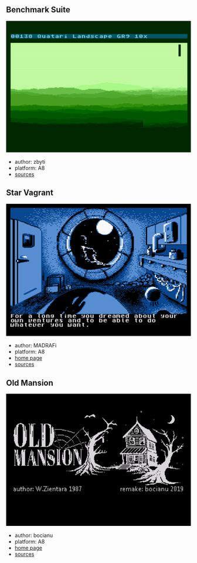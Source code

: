 #

## Benchmark Suite

![BenchmarkSuite](gfx/BenchmarkSuite.png)

* author: zbyti
* platform: A8
* [sources](https://github.com/zbyti/a8-mad-pascal-bench-suite)

## Star Vagrant

![StarVagrant](gfx/StarVagrant.png)

* author: MADRAFi
* platform: A8
* [home page](http://madsoft.us/)
* [sources](https://github.com/MADRAFi/StarVagrant)

## Old Mansion

![StaryDom](gfx/StaryDom.png)

* author: bocianu
* platform: A8
* [home page](http://bocianu.atari.pl/blog/starydom)
* [sources](https://gitlab.com/bocianu/oldmansion)
